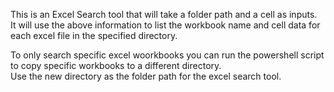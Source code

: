 This is an Excel Search tool that will take a folder path and a cell as inputs.  
It will use the above information to list the workbook name and cell data for each excel file in the specified directory.

To only search specific excel woorkbooks you can run the powershell script to copy specific workbooks to a different directory.  
Use the new directory as the folder path for the excel search tool.
